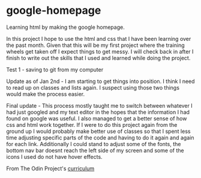 # google-homepage
Learning html by making the google homepage.

In this project I hope to use the html and css that I have been learning over the past month. Given that this will be my first project
where the training wheels get taken off I expect things to get messy. I will check back in after I finish to write out the skills that
I used and learned while doing the project. 

Test 1 - saving to git from my computer

Update as of Jan 2nd - I am starting to get things into position. I think I need to read up on classes and lists again. I suspect using those two things would make the process easier. 

Final update - This process mostly taught me to switch between whatever I had just googled and my text editor in the hopes that the information I had found on google was useful. I also managed to get a better sense of how css and html work together. If I were to do this project again from the ground up I would probably make better use of classes so that I spent less time adjusting specific parts of the code and having to do it again and again for each link. Additionally I could stand to adjust some of the fonts, the bottom nav bar doesnt reach the left side of my screen and some of the icons I used do not have hover effects. 


From The Odin Project's [curriculum](http://www.theodinproject.com/courses/web-development-101/lessons/html-css)
